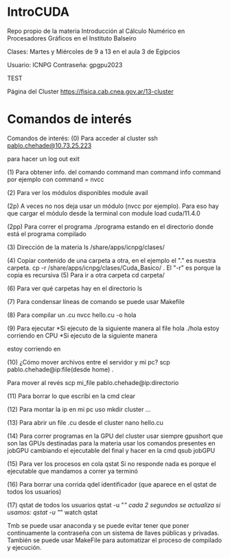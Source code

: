 # IntroCUDA
 Repo propio de la materia Introducción al Cálculo Numérico en Procesadores Gráficos en el Instituto Balseiro 

Clases:
Martes y Miércoles de 9 a 13 en el aula 3 de Egipcios

Usuario: ICNPG
Contraseña: gpgpu2023



TEST

Página del Cluster
https://fisica.cab.cnea.gov.ar/13-cluster

# Comandos de interés


Comandos de interés:
(0) Para acceder al cluster
ssh pablo.chehade@10.73.25.223

para hacer un log out
exit

(1) Para obtener info. del comando command
man command
info command
por ejemplo con command = nvcc

(2) Para ver los módulos disponibles
module avail

(2p) A veces no nos deja usar un módulo (nvcc por ejemplo). Para eso hay que cargar el módulo desde la terminal con
module load cuda/11.4.0

(2pp) Para correr el programa
./programa
estando en el directorio donde está el programa compilado


(3) Dirección de la materia
ls /share/apps/icnpg/clases/

(4) Copiar contenido de una carpeta a otra, en el ejemplo el "." es nuestra carpeta.
cp -r /share/apps/icnpg/clases/Cuda_Basico/ .
El "-r" es porque la copia es recursiva
(5) Para ir a otra carpeta
cd carpeta/

(6) Para ver qué carpetas hay en el directorio
ls

(7) Para condensar líneas de comando se puede usar Makefile

(8) Para compilar un .cu
nvcc hello.cu -o hola

(9) Para ejecutar
*Si ejecuto de la siguiente manera al file hola
./hola
estoy corriendo en CPU
*Si ejecuto de la siguiente manera

estoy corriendo en

(10) ¿Cómo mover archivos entre el servidor y mi pc?
scp pablo.chehade@ip:file(desde home) .

Para mover al revés
scp mi_file pablo.chehade@ip:directorio

(11) Para borrar lo que escribí en la cmd
clear

(12) Para montar la ip en mi pc uso
mkdir cluster ...

(13) Para abrir un file .cu desde el cluster
nano hello.cu

(14) Para correr programas en la GPU del cluster usar siempre gpushort que son las GPUs destinadas para la materia usar los comandos presentes en jobGPU cambiando el ejecutable del final y hacer en la cmd
qsub jobGPU

(15) Para ver los procesos en cola
qstat
Si no responde nada es porque el ejecutable que mandamos a correr ya terminó

(16) Para borrar una corrida
qdel identificador (que aparece en el qstat de todos los usuarios)

(17) qstat de todos los usuarios
qstat -u "*"
cada 2 segundos se actualiza si usamos:
qstat -u \"*\" 
watch qstat

Tmb se puede usar anaconda y se puede evitar tener que poner continuamente la contraseña con un sistema de llaves públicas y privadas.
También se puede usar MakeFile para automatizar el proceso de compilado y ejecución.